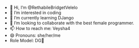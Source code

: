 - 👋 Hi, I’m @RethabileBridgetVelelo
- 👀 I’m interested in coding
- 🌱 I’m currently learning DJango
- 💞️ I’m looking to collaborate with the best female programmer.
- 📫 How to reach me: Veysha4
- 😄 Pronouns: she/her/me
- Role Model: DG💞️

<!---
RethabileBridgetVelelo/RethabileBridgetVelelo is a ✨ special ✨ repository because its `README.md` (this file) appears on your GitHub profile.
You can click the Preview link to take a look at your changes.
--->
